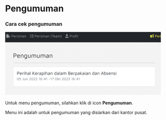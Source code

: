 # Pengumuman

### Cara cek pengumuman

![](<../.gitbook/assets/image (27) (1) (1).png>)

Untuk menu pengumuman, silahkan klik di icon **Pengumuman**.&#x20;

Menu ini adalah untuk pengumuman yang disiarkan dari kantor pusat.

